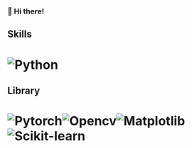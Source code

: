 ### 👋 Hi there!

<!--
<img alt="OpenCV" src =""/>
-->

## Skills

# <img alt="Python" src ="https://img.shields.io/badge/python-3670A0?style=for-the-badge&logo=python&logoColor=ffdd54"/>

## Library

# <img alt="Pytorch" src ="https://img.shields.io/badge/PyTorch-%23EE4C2C.svg?style=for-the-badge&logo=PyTorch&logoColor=white"/><img alt="Opencv" src ="https://img.shields.io/badge/opencv-%23white.svg?style=for-the-badge&logo=opencv&logoColor=white"/><img alt="Matplotlib" src="https://img.shields.io/badge/Matplotlib-%23ffffff.svg?style=for-the-badge&logo=Matplotlib&logoColor=black"/><img alt="Scikit-learn" src ="https://img.shields.io/badge/scikit--learn-%23F7931E.svg?style=for-the-badge&logo=scikit-learn&logoColor=white"/>


<!--
**Dohynghyng/Dohynghyng** is a ✨ _special_ ✨ repository because its `README.md` (this file) appears on your GitHub profile.

Here are some ideas to get you started:

- 🔭 I’m currently working on ...
- 🌱 I’m currently learning ...
- 👯 I’m looking to collaborate on ...
- 🤔 I’m looking for help with ...
- 💬 Ask me about ...
- 📫 How to reach me: ...
- 😄 Pronouns: ...
- ⚡ Fun fact: ...
-->
